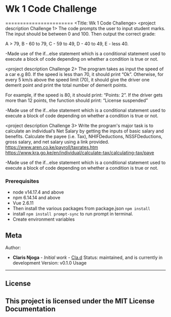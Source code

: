 # Wk 1 Code Challenge
=======================
<Title: Wk 1 Code Challenge>
<project description Challenge 1>
The code  prompts the user to input student marks. The input should be between 0 and 100. Then output the correct grade: 

A > 79, B - 60 to 79, C -  59 to 49, D - 40 to 49, E - less 40.

-Made use of the if...else statement which is a conditional statement used to execute a block of code depending on whether a condition is true or not.

<project description Challenge 2>
The program takes as input the speed of a car e.g 80. If the speed is less than 70, it should print “Ok”. Otherwise, for every 5 km/s above the speed limit (70), it should give the driver one demerit point and print the total number of demerit points.

For example, if the speed is 80, it should print: “Points: 2”. If the driver gets more than 12 points, the function should print: “License suspended”

-Made use of the if...else statement which is a conditional statement used to execute a block of code depending on whether a condition is true or not.


<project description Challenge 3>
Write the program's major task is to calculate an individual’s Net Salary by getting the inputs of basic salary and benefits. Calculate the payee (i.e. Tax), NHIFDeductions, NSSFDeductions, gross salary, and net salary using a link provided.
https://www.aren.co.ke/payroll/taxrates.htm
https://www.kra.go.ke/en/individual/calculate-tax/calculating-tax/paye

-Made use of the if...else statement which is a conditional statement used to execute a block of code depending on whether a condition is true or not.

### Prerequisites
* node v14.17.4 and above
* npm 6.14.14 and above
* Vue 2.6.11
* Then install the various packages from package.json `npm install`
* install `npm install prompt-sync` to run prompt in terminal.
* Create environment variables

Meta
----
Author:
   * **Claris Njoga** - *Initial work* - [Cla.d](https://github.com/Cla-d/wk1-code-challenge)
Status:
    maintained, and is currently in development
Version:
    v0.1.0
Usage
-----
## License
This project is licensed under the MIT License
Documentation
-------------
